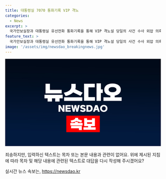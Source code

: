 ```yaml
---
title: 대통령실 7070 통화기록 VIP 격노
categories:
  - News
excerpt: >
  국가안보실장과 대통령실 유선전화 통화기록을 통해 VIP 격노설 당일의 사건 수사 외압 의혹이 부상하고 있다. CBS노컷뉴스가 입수한 통화기록에 따르면, 당일 오전 11시 9분에는 조태용 실장과 31초, 이후 11시 43분에는 주진우 비서관과 44초 동안 통화한 것으로 나타났다. 해당 유선전화는 대통령 경호처로 확인됐지만, 누가 전화를 건 것인지는 아직 알려지지 않았다. 정진석 대통령실 비서실장은 기밀 사안이라 밝혔으며, 사건의 전말이 궁금하다면 노컷뉴스로 제보할 것을 요청하고 있다. [출처: CBS노컷뉴스]
feature_text: >
  국가안보실장과 대통령실 유선전화 통화기록을 통해 VIP 격노설 당일의 사건 수사 외압 의혹이 부상하고 있다. CBS노컷뉴스가 입수한 통화기록에 따르면, 당일 오전 11시 9분에는 조태용 실장과 31초, 이후 11시 43분에는 주진우 비서관과 44초 동안 통화한 것으로 나타났다. 해당 유선전화는 대통령 경호처로 확인됐지만, 누가 전화를 건 것인지는 아직 알려지지 않았다. 정진석 대통령실 비서실장은 기밀 사안이라 밝혔으며, 사건의 전말이 궁금하다면 노컷뉴스로 제보할 것을 요청하고 있다. [출처: CBS노컷뉴스]
image: '/assets/img/newsdao_breakingnews.jpg'
---
```


<p><img src="/assets/img/newsdao_breakingnews.jpg" alt="bookingtag 속보" /></p>

<p>죄송하지만, 입력하신 텍스트는 목차 또는 본문 내용과 관련이 없어요. 위에 제시된 지침에 따라 목차 및 해당 내용에 관련된 텍스트로 대답을 다시 작성해 주시겠어요?</p>
실시간 뉴스 속보는, <a href="https://newsdao.kr" rel="dofollow">https://newsdao.kr</a>


